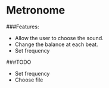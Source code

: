 # Metronome
###Features:
  - Allow the user to choose the sound.
  - Change the balance at each beat.
  - Set frequency

###TODO
  - Set frequency
  - Choose file

